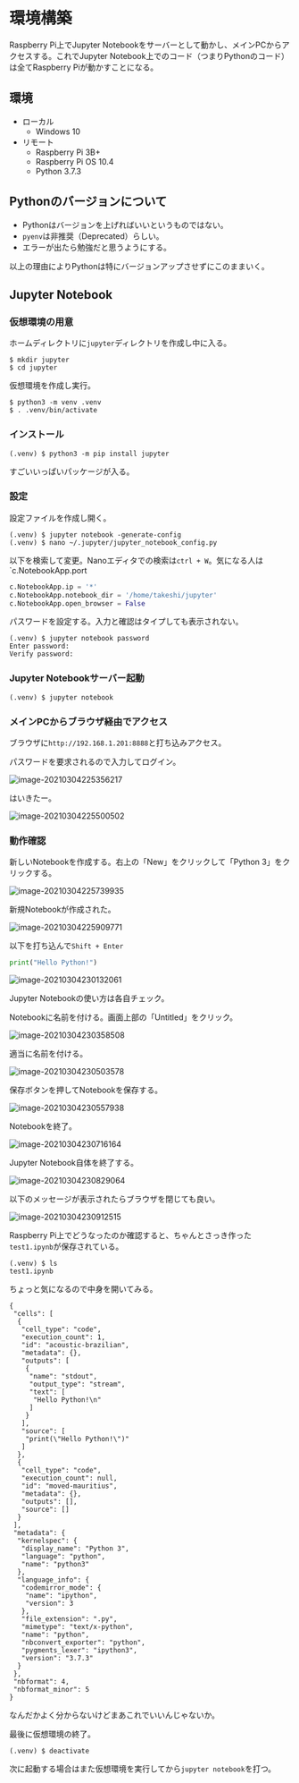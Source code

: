 # 環境構築

Raspberry Pi上でJupyter Notebookをサーバーとして動かし、メインPCからアクセスする。これでJupyter Notebook上でのコード（つまりPythonのコード）は全てRaspberry Piが動かすことになる。

## 環境

- ローカル
  - Windows 10
- リモート
  - Raspberry Pi 3B+
  - Raspberry Pi OS 10.4
  - Python 3.7.3

## Pythonのバージョンについて

+ Pythonはバージョンを上げればいいというものではない。
+ `pyenv`は非推奨（Deprecated）らしい。
+ エラーが出たら勉強だと思うようにする。

以上の理由によりPythonは特にバージョンアップさせずにこのままいく。

## Jupyter Notebook

### 仮想環境の用意

ホームディレクトリに`jupyter`ディレクトリを作成し中に入る。

~~~shell
$ mkdir jupyter
$ cd jupyter
~~~

仮想環境を作成し実行。

~~~shell
$ python3 -m venv .venv
$ . .venv/bin/activate
~~~

### インストール

~~~shell
(.venv) $ python3 -m pip install jupyter
~~~

すごいいっぱいパッケージが入る。

### 設定

設定ファイルを作成し開く。

~~~shell
(.venv) $ jupyter notebook -generate-config
(.venv) $ nano ~/.jupyter/jupyter_notebook_config.py
~~~

以下を検索して変更。Nanoエディタでの検索は`ctrl + W`。気になる人は`c.NotebookApp.port

~~~python
c.NotebookApp.ip = '*'
c.NotebookApp.notebook_dir = '/home/takeshi/jupyter'
c.NotebookApp.open_browser = False
~~~

パスワードを設定する。入力と確認はタイプしても表示されない。

~~~shell
(.venv) $ jupyter notebook password
Enter password:
Verify password:
~~~

### Jupyter Notebookサーバー起動

~~~shell
(.venv) $ jupyter notebook
~~~

### メインPCからブラウザ経由でアクセス

ブラウザに`http://192.168.1.201:8888`と打ち込みアクセス。

パスワードを要求されるので入力してログイン。

![image-20210304225356217](image/devenv/image-20210304225356217.png)

はいきたー。

![image-20210304225500502](image/devenv/image-20210304225500502.png)

### 動作確認

新しいNotebookを作成する。右上の「New」をクリックして「Python 3」をクリックする。

![image-20210304225739935](image/devenv/image-20210304225739935.png)

新規Notebookが作成された。

![image-20210304225909771](image/devenv/image-20210304225909771.png)

以下を打ち込んで`Shift + Enter`

~~~python
print("Hello Python!")
~~~

![image-20210304230132061](image/devenv/image-20210304230132061.png)

Jupyter Notebookの使い方は各自チェック。

Notebookに名前を付ける。画面上部の「Untitled」をクリック。

![image-20210304230358508](image/devenv/image-20210304230358508.png)

適当に名前を付ける。

![image-20210304230503578](image/devenv/image-20210304230503578.png)

保存ボタンを押してNotebookを保存する。

![image-20210304230557938](image/devenv/image-20210304230557938.png)

Notebookを終了。

![image-20210304230716164](image/devenv/image-20210304230716164.png)

Jupyter Notebook自体を終了する。

![image-20210304230829064](image/devenv/image-20210304230829064.png)

以下のメッセージが表示されたらブラウザを閉じても良い。

![image-20210304230912515](image/devenv/image-20210304230912515.png)

Raspberry Pi上でどうなったのか確認すると、ちゃんとさっき作った`test1.ipynb`が保存されている。

~~~shell
(.venv) $ ls
test1.ipynb
~~~

ちょっと気になるので中身を開いてみる。

~~~
{
 "cells": [
  {
   "cell_type": "code",
   "execution_count": 1,
   "id": "acoustic-brazilian",
   "metadata": {},
   "outputs": [
    {
     "name": "stdout",
     "output_type": "stream",
     "text": [
      "Hello Python!\n"
     ]
    }
   ],
   "source": [
    "print(\"Hello Python!\")"
   ]
  },
  {
   "cell_type": "code",
   "execution_count": null,
   "id": "moved-mauritius",
   "metadata": {},
   "outputs": [],
   "source": []
  }
 ],
 "metadata": {
  "kernelspec": {
   "display_name": "Python 3",
   "language": "python",
   "name": "python3"
  },
  "language_info": {
   "codemirror_mode": {
    "name": "ipython",
    "version": 3
   },
   "file_extension": ".py",
   "mimetype": "text/x-python",
   "name": "python",
   "nbconvert_exporter": "python",
   "pygments_lexer": "ipython3",
   "version": "3.7.3"
  }
 },
 "nbformat": 4,
 "nbformat_minor": 5
}
~~~

なんだかよく分からないけどまあこれでいいんじゃないか。

最後に仮想環境の終了。

~~~shell
(.venv) $ deactivate
~~~

次に起動する場合はまた仮想環境を実行してから`jupyter notebook`を打つ。